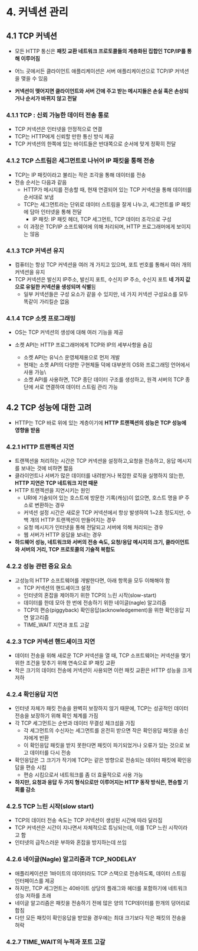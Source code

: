 # 4. 커넥션 관리

## 4.1 TCP 커넥션

- 모든 HTTP 통신은 **패킷 교환 네트워크 프로토콜들의 계층화된 집합인 TCP/IP를 통해 이루어짐**
- 어느 곳에서든 클라이언트 애플리케이션은 서버 애플리케이션으로 TCP/IP 커넥션을 맺을 수 있음

- **커넥션이 맺어지면 클라이언트와 서버 간에 주고 받는 메시지들은 손실 혹은 손상되거나 순서가 바뀌지 않고 전달**

### 4.1.1 TCP : 신뢰 가능한 데이터 전송 통로

- TCP 커넥션은 인터넷을 안정적으로 연결
- TCP는 HTTP에게 신뢰할 만한 통신 방식 제공
- TCP 커넥션의 한쪽에 있는 바이트들은 반대쪽으로 순서에 맞게 정확히 전달

### 4.1.2 TCP 스트림은 세그먼트로 나뉘어 IP 패킷을 통해 전송

- TCP는 IP 패킷이라고 불리는 작은 조각을 통해 데이터를 전송
- 전송 순서는 다음과 같음
  - HTTP가 메시지를 전송할 때, 현재 연결되어 있는 TCP 커넥션을 통해 데이터를 순서대로 보냄
  - TCP는 세그먼트라는 단위로 데이터 스트림을 잘게 나누고, 세그먼트를 IP 패킷에 담아 인터넷을 통해 전달
    - IP 패킷: IP 패킷 헤더, TCP 세그먼트, TCP 데이터 조각으로 구성
  - 이 과정은 TCP/IP 소프트웨어에 의해 처리되며, HTTP 프로그래머에게 보이지는 않음

### 4.1.3 TCP 커넥션 유지

- 컴퓨터는 항상 TCP 커넥션을 여러 개 가지고 있으며, 포트 번호를 통해서 여러 개의 커넥션을 유지
- TCP 커넥션은 발신지 IP주소, 발신지 포트, 수신지 IP 주소, 수신지 포트 **네 가지 값으로 유일한 커넥션을 생성되며 식별**됨
  - 일부 커넥션들은 구성 요소가 같을 수 있지만, 네 가지 커넥션 구성요소를 모두 똑같이 가리킬순 없음

### 4.1.4 TCP 소켓 프로그래밍

- OS는 TCP 커넥션의 생성에 대해 여러 기능을 제공

- 소켓 API는 HTTP 프로그래머에게 TCP와 IP의 세부사항을 숨김
  - 소켓 API는 유닉스 운영체제용으로 먼저 개발
  - 현재는 소켓 API의 다양한 구현체들 덕에 대부분의 OS와 프로그래밍 언어에서 사용 가능\
  - 소켓 API를 사용하면, TCP 종단 데이터 구조를 생성하고, 원격 서버의 TCP 종단에 서로 연결하여 데이터 스트림 관리 가능

## 4.2 TCP 성능에 대한 고려

- HTTP는 TCP 바로 위에 있는 계층이기에 **HTTP 트랜젝션의 성능은 TCP 성능에 영향을 받음**

### 4.2.1 HTTP 트랜젝션 지연

- 트랜젝션을 처리하는 시간은 TCP 커넥션을 설정하고,요청을 전송하고, 응답 메시지를 보내는 것에 비하면 짧음
- 클라이언트나 서버가 많은 데이터를 내려받거나 복잡한 로직을 실행하지 않는한, **HTTP 지연은 TCP 네트워크 지연 때문**
- HTTP 트랜젝션을 지연시키는 원인
  - URI에 기술되어 있는 호스트에 방문한 기록(캐싱)이 없으면, 호스트 명을 IP 주소로 변환하는 경우
  - 커넥션 설정 시간은 새로운 TCP 커넥션에서 항상 발생하여 1~2초 정도지만, 수백 개의 HTTP 트랜젝션이 만들어지는 경우
  - 요청 메시지가 인터넷을 통해 전달되고 서버에 의해 처리되는 경우
  - 웹 서버가 HTTP 응답을 보내는 경우
- **하드웨어 성능, 네트워크와 서버의 전송 속도, 요청/응답 메시지의 크기, 클라이언트와 서버의 거리, TCP 프로토콜의 기술적 복합도**

### 4.2.2 성능 관련 중요 요소

- 고성능의 HTTP 소프트웨어를 개발한다면, 아래 항목을 모두 이해해야 함
  - TCP 커넥션의 핸드셰이크 설정
  - 인터넷의 혼잡을 제어하기 위한 TCP의 느린 시작(slow-start)
  - 데이터를 한데 모아 한 번에 전송하기 위한 네이글(nagle) 알고리즘
  - TCP의 편승(piggyback) 확인응답(acknowledgement)을 위한 확인응답 지연 알고리즘
  - TIME_WAIT 지연과 포트 고갈

### 4.2.3 TCP 커넥션 핸드셰이크 지연

- 데이터 전송을 위해 새로운 TCP 커넥션을 열 때, TCP 소프트웨어는 커넥션을 맺기 위한 조건을 맞추기 위해 연속으로 IP 패킷 교환
- 작은 크기의 데이터 전송에 커넥션이 사용되면 이런 패킷 교환은 HTTP 성능을 크게 저하

### 4.2.4 확인응답 지연

- 인터넷 자체가 패킷 전송을 완벽히 보장하지 않기 때문에, TCP는 성공적인 데이터 전송을 보장하기 위해 확인 체계를 가짐
- 각 TCP 세그먼트는 순번과 데이터 무결성 체크섬을 가짐
  - 각 세그먼트의 수신자는 세그먼트를 온전히 받으면 작은 확인응답 패킷을 송신자에게 반환
  - 이 확인응답 패킷을 받지 못한다면 패킷이 파기되었거나 오류가 있는 것으로 보고 데이터를 다시 전송
- 확인응답은 그 크기가 작기에 TCP는 같은 방향으로 전송되는 데이터 패킷에 확인응답을 편승 시킴
  - 편승 시킴으로서 네트워크를 좀 더 효율적으로 사용 가능
- **하지만, 요청과 응답 두 가지 형식으로만 이루어지는 HTTP 동작 방식은, 편승할 기회를 감소**

### 4.2.5 TCP 느린 시작(slow start)

- TCP의 데이터 전송 속도는 TCP 커넥션이 생성된 시간에 따라 달라짐
- TCP 커넥션은 시간이 지나면서 자체적으로 튜닝되는데, 이를 TCP 느린 시작이라고 함
- 인터넷의 급작스러운 부하와 혼잡을 방지하는데 쓰임

### 4.2.6 네이글(Nagle) 알고리즘과 TCP_NODELAY

- 애플리케이션은 1바이트의 데이터라도 TCP 스택으로 전송하도록, 데이터 스트림 인터페이스를 제공
- 하지만, TCP 세그먼트는 40바이트 상당의 플래그와 헤더를 포함하기에 네트워크 성능 저하를 초래
- 네이글 알고리즘은 패킷을 전송하기 전에 많은 양의 TCP데이터를 한개의 덩어리로 합침
- 다만 모든 패킷이 확인응답을 받았을 경우에는 최대 크기보다 작은 패킷의 전송을 허락

### 4.2.7 TIME_WAIT의 누적과 포트 고갈

